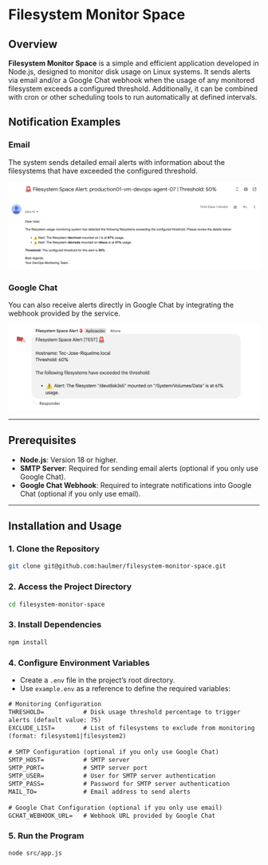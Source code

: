 # **Filesystem Monitor Space**

## **Overview**

**Filesystem Monitor Space** is a simple and efficient application developed in Node.js, designed to monitor disk usage on Linux systems. It sends alerts via email and/or a Google Chat webhook when the usage of any monitored filesystem exceeds a configured threshold. Additionally, it can be combined with cron or other scheduling tools to run automatically at defined intervals.

## **Notification Examples**

### **Email**

The system sends detailed email alerts with information about the filesystems that have exceeded the configured threshold.

![Email Notification Example](docs/email-screenshot.png)

### **Google Chat**

You can also receive alerts directly in Google Chat by integrating the webhook provided by the service.

![Google Chat Notification Example](docs/gchat-screenshot.png)

---

## **Prerequisites**

- **Node.js**: Version 18 or higher.
- **SMTP Server**: Required for sending email alerts (optional if you only use Google Chat).
- **Google Chat Webhook**: Required to integrate notifications into Google Chat (optional if you only use email).

---

## **Installation and Usage**

### **1. Clone the Repository**

```bash
git clone git@github.com:haulmer/filesystem-monitor-space.git
```

### **2. Access the Project Directory**

```bash
cd filesystem-monitor-space
```

### **3. Install Dependencies**

```bash
npm install
```

### **4. Configure Environment Variables**

- Create a `.env` file in the project’s root directory.
- Use `example.env` as a reference to define the required variables:

```env
# Monitoring Configuration
THRESHOLD=           # Disk usage threshold percentage to trigger alerts (default value: 75)
EXCLUDE_LIST=        # List of filesystems to exclude from monitoring (format: filesystem1|filesystem2)

# SMTP Configuration (optional if you only use Google Chat)
SMTP_HOST=           # SMTP server
SMTP_PORT=           # SMTP server port
SMTP_USER=           # User for SMTP server authentication
SMTP_PASS=           # Password for SMTP server authentication
MAIL_TO=             # Email address to send alerts

# Google Chat Configuration (optional if you only use email)
GCHAT_WEBHOOK_URL=   # Webhook URL provided by Google Chat
```

### **5. Run the Program**

```bash
node src/app.js
```